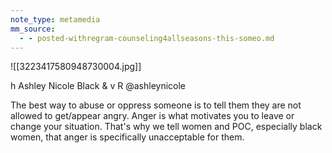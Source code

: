 ```yaml
---
note_type: metamedia
mm_source:
  - - posted-withregram-counseling4allseasons-this-someo.md
---
```


![[3223417580948730004.jpg]]

h Ashley Nicole Black & v
R @ashleynicole

The best way to abuse or oppress
someone is to tell them they are
not allowed to get/appear angry.
Anger is what motivates you to
leave or change your situation.
That's why we tell women and
POC, especially black women,
that anger is specifically
unacceptable for them.


